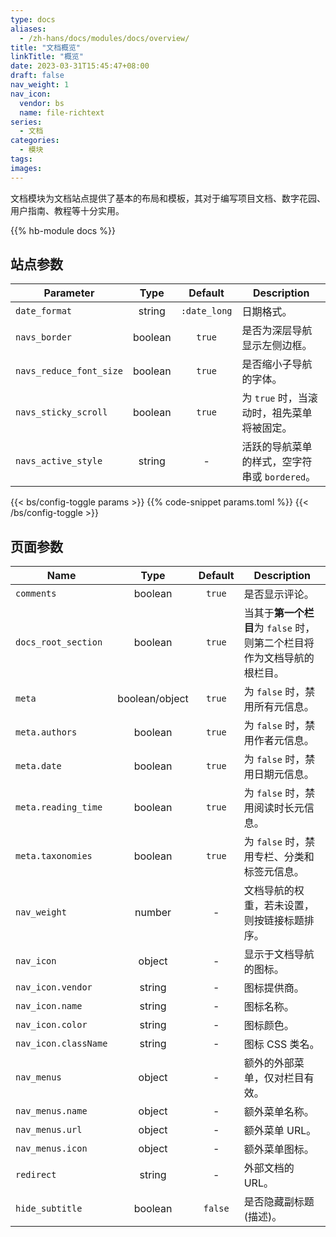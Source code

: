 ```yaml
---
type: docs
aliases:
  - /zh-hans/docs/modules/docs/overview/
title: "文档概览"
linkTitle: "概览"
date: 2023-03-31T15:45:47+08:00
draft: false
nav_weight: 1
nav_icon:
  vendor: bs
  name: file-richtext
series:
  - 文档
categories:
  - 模块
tags:
images:
---
```


文档模块为文档站点提供了基本的布局和模板，其对于编写项目文档、数字花园、用户指南、教程等十分实用。

<!--more-->

{{% hb-module docs %}}

## 站点参数

| Parameter     |  Type  |   Default    | Description |
| ------------- | :----: | :----------: | ----------- |
| `date_format` | string | `:date_long` | 日期格式。  |
| `navs_border` | boolean|    `true`    | 是否为深层导航显示左侧边框。 |
| `navs_reduce_font_size` | boolean | `true` | 是否缩小子导航的字体。 |
| `navs_sticky_scroll` | boolean | `true` | 为 `true` 时，当滚动时，祖先菜单将被固定。 |
| `navs_active_style` | string | - | 活跃的导航菜单的样式，空字符串或 `bordered`。 |

{{< bs/config-toggle params >}}
{{% code-snippet params.toml %}}
{{< /bs/config-toggle >}}

## 页面参数

| Name                 |  Type   | Default | Description                                  |
| -------------------- | :-----: | :-----: | -------------------------------------------- |
| `comments`           | boolean | `true`  | 是否显示评论。                               |
| `docs_root_section`  | boolean | `true`  | 当其于**第一个栏目**为 `false` 时，则第二个栏目将作为文档导航的根栏目。 |
| `meta`     | boolean/object | `true` | 为 `false` 时，禁用所有元信息。 |
| `meta.authors` | boolean | `true` | 为 `false` 时，禁用作者元信息。|
| `meta.date`    | boolean | `true` | 为 `false` 时，禁用日期元信息。|
| `meta.reading_time` | boolean | `true` | 为 `false` 时，禁用阅读时长元信息。|
| `meta.taxonomies` | boolean | `true` | 为 `false` 时，禁用专栏、分类和标签元信息。|
| `nav_weight`         | number  |    -    | 文档导航的权重，若未设置，则按链接标题排序。 |
| `nav_icon`           | object  |    -    | 显示于文档导航的图标。                       |
| `nav_icon.vendor`    | string  |    -    | 图标提供商。                                 |
| `nav_icon.name`      | string  |    -    | 图标名称。                                   |
| `nav_icon.color`     | string  |    -    | 图标颜色。                                   |
| `nav_icon.className` | string  |    -    | 图标 CSS 类名。                              |
| `nav_menus`          | object  |    -    | 额外的外部菜单，仅对栏目有效。                 |
| `nav_menus.name`     | object  |    -    | 额外菜单名称。                               |
| `nav_menus.url`      | object  |    -    | 额外菜单 URL。                               |
| `nav_menus.icon`     | object  |    -    | 额外菜单图标。                               |
| `redirect`           | string  |    -    | 外部文档的 URL。                             |
| `hide_subtitle`      | boolean | `false` | 是否隐藏副标题(描述)。                        |
